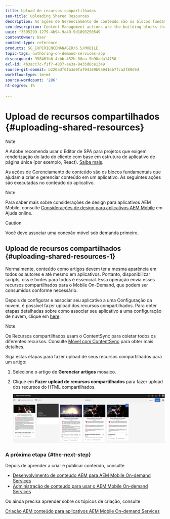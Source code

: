```yaml
---
title: Upload de recursos compartilhados
seo-title: Uploading Shared Resources
description: As ações de Gerenciamento de conteúdo são os blocos fundamentais que ajudam a criar e gerenciar conteúdo em um aplicativo. Siga esta página para saber mais sobre o upload de recursos compartilhados.
seo-description: Content Management actions are the building blocks that help to create and manage content within an application. Follow this page to learn about uploading shared resources.
uuid: f3595299-1279-4b94-9a49-9d1893250549
contentOwner: User
content-type: reference
products: SG_EXPERIENCEMANAGER/6.5/MOBILE
topic-tags: authoring-on-demand-services-app
discoiquuid: 958461b0-4cbb-452b-88ea-9b98ada14750
exl-id: 4b3acc7c-f1f7-4837-ae3a-9435d6ce1349
source-git-commit: b220adf6fa3e9faf94389b9a9416b7fca2f89d9d
workflow-type: tm+mt
source-wordcount: '286'
ht-degree: 1%

---
```


# Upload de recursos compartilhados {#uploading-shared-resources}

>[!NOTE]
>
>A Adobe recomenda usar o Editor de SPA para projetos que exigem renderização do lado do cliente com base em estrutura de aplicativo de página única (por exemplo, React). [Saiba mais](/help/sites-developing/spa-overview.md).

As ações de Gerenciamento de conteúdo são os blocos fundamentais que ajudam a criar e gerenciar conteúdo em um aplicativo. As seguintes ações são executadas no conteúdo do aplicativo.

>[!NOTE]
>
>Para saber mais sobre considerações de design para aplicativos AEM Mobile, consulte [Considerações de design para aplicativos AEM Mobile](https://helpx.adobe.com/digital-publishing-solution/help/design-app.html) em Ajuda online.

>[!CAUTION]
>
>Você deve associar uma conexão móvel sob demanda primeiro.

## Upload de recursos compartilhados {#uploading-shared-resources-1}

Normalmente, conteúdo como artigos devem ter a mesma aparência em todos os autores e até mesmo em aplicativos. Portanto, disponibilizar scripts, css e fontes para todos é essencial. Essa operação envia esses recursos compartilhados para o Mobile On-Demand, que podem ser consumidos conforme necessário.

Depois de configurar e associar seu aplicativo a uma Configuração da nuvem, é possível fazer upload dos recursos compartilhados. Para obter etapas detalhadas sobre como associar seu aplicativo a uma configuração de nuvem, clique em [here](/help/mobile/mobile-apps-ondemand-application-create-configure-action.md).

>[!NOTE]
>
>Os Recursos compartilhados usam o ContentSync para coletar todos os diferentes recursos. Consulte [Móvel com ContentSync](/help/mobile/mobile-ondemand-contentsync.md) para obter mais detalhes.

Siga estas etapas para fazer upload de seus recursos compartilhados para um artigo:

1. Selecione o artigo de **Gerenciar artigos** mosaico.
1. Clique em **Fazer upload de recursos compartilhados** para fazer upload dos recursos do HTML compartilhados.

   ![chlimage_1-133](assets/chlimage_1-133.png)

### A próxima etapa {#the-next-step}

Depois de aprender a criar e publicar conteúdo, consulte

* [Desenvolvimento de conteúdo AEM para AEM Mobile On-demand Services](/help/mobile/aem-mobile-on-demand.md)
* [Administração de conteúdo para usar o AEM Mobile On-demand Services](/help/mobile/aem-mobile.md)

Ou ainda precisa aprender sobre os tópicos de criação, consulte

[Criação AEM conteúdo para aplicativos AEM Mobile On-demand Services](/help/mobile/mobile-apps-ondemand.md)
